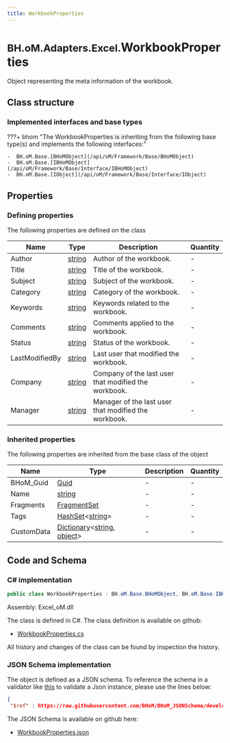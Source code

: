 ```yaml
---
title: WorkbookProperties
---
```


# <small>BH.oM.Adapters.Excel.</small>**WorkbookProperties**

Object representing the meta information of the workbook.

## Class structure

### Implemented interfaces and base types

???+ bhom "The WorkbookProperties is inheriting from the following base type(s) and implements the following interfaces:"

    -  BH.oM.Base.[BHoMObject](/api/oM/Framework/Base/BHoMObject)
    -  BH.oM.Base.[IBHoMObject](/api/oM/Framework/Base/Interface/IBHoMObject)
    -  BH.oM.Base.[IObject](/api/oM/Framework/Base/Interface/IObject)


## Properties



### Defining properties

The following properties are defined on the class

| Name             | Type             | Description      | Quantity         |
|------------------|------------------|------------------|------------------|
| Author | [string](https://learn.microsoft.com/en-us/dotnet/api/System.String?view=netstandard-2.0) | Author of the workbook. | - |
| Title | [string](https://learn.microsoft.com/en-us/dotnet/api/System.String?view=netstandard-2.0) | Title of the workbook. | - |
| Subject | [string](https://learn.microsoft.com/en-us/dotnet/api/System.String?view=netstandard-2.0) | Subject of the workbook. | - |
| Category | [string](https://learn.microsoft.com/en-us/dotnet/api/System.String?view=netstandard-2.0) | Category of the workbook. | - |
| Keywords | [string](https://learn.microsoft.com/en-us/dotnet/api/System.String?view=netstandard-2.0) | Keywords related to the workbook. | - |
| Comments | [string](https://learn.microsoft.com/en-us/dotnet/api/System.String?view=netstandard-2.0) | Comments applied to the workbook. | - |
| Status | [string](https://learn.microsoft.com/en-us/dotnet/api/System.String?view=netstandard-2.0) | Status of the workbook. | - |
| LastModifiedBy | [string](https://learn.microsoft.com/en-us/dotnet/api/System.String?view=netstandard-2.0) | Last user that modified the workbook. | - |
| Company | [string](https://learn.microsoft.com/en-us/dotnet/api/System.String?view=netstandard-2.0) | Company of the last user that modified the workbook. | - |
| Manager | [string](https://learn.microsoft.com/en-us/dotnet/api/System.String?view=netstandard-2.0) | Manager of the last user that modified the workbook. | - |


### Inherited properties
The following properties are inherited from the base class of the object

| Name             | Type             | Description      | Quantity         |
|------------------|------------------|------------------|------------------|
| BHoM_Guid | [Guid](https://learn.microsoft.com/en-us/dotnet/api/System.Guid?view=netstandard-2.0) | - | - |
| Name | [string](https://learn.microsoft.com/en-us/dotnet/api/System.String?view=netstandard-2.0) | - | - |
| Fragments | [FragmentSet](/api/oM/Framework/Base/FragmentSet) | - | - |
| Tags | [HashSet](https://learn.microsoft.com/en-us/dotnet/api/System.Collections.Generic.HashSet-1?view=netstandard-2.0)&lt;[string](https://learn.microsoft.com/en-us/dotnet/api/System.String?view=netstandard-2.0)&gt; | - | - |
| CustomData | [Dictionary](https://learn.microsoft.com/en-us/dotnet/api/System.Collections.Generic.Dictionary-2?view=netstandard-2.0)&lt;[string](https://learn.microsoft.com/en-us/dotnet/api/System.String?view=netstandard-2.0), [object](https://learn.microsoft.com/en-us/dotnet/api/System.Object?view=netstandard-2.0)&gt; | - | - |


## Code and Schema

### C# implementation

``` C# title="C#"
public class WorkbookProperties : BH.oM.Base.BHoMObject, BH.oM.Base.IBHoMObject, BH.oM.Base.IObject
```

Assembly: Excel_oM.dll

The class is defined in C#. The class definition is available on github:

- [WorkbookProperties.cs](https://github.com/BHoM/Excel_Toolkit/blob/develop/Excel_oM/ClosedXML\WorkbookProperties.cs)

All history and changes of the class can be found by inspection the history.
### JSON Schema implementation

The object is defined as a JSON schema. To reference the schema in a validator like [this](https://www.jsonschemavalidator.net/) to validate a Json instance, please use the lines below:

``` json title="JSON Schema"
{
 "$ref" : https://raw.githubusercontent.com/BHoM/BHoM_JSONSchema/develop/Excel_oM/WorkbookProperties.json}
```

The JSON Schema is available on github here:

- [WorkbookProperties.json](https://github.com/BHoM/BHoM_JSONSchema/blob/develop/Excel_oM/WorkbookProperties.json)

